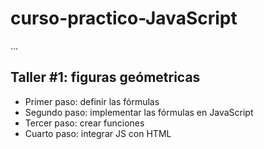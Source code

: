# curso-practico-JavaScript

...

## Taller #1: figuras geómetricas

- Primer paso: definir las fórmulas
- Segundo paso: implementar las fórmulas en JavaScript
- Tercer paso: crear funciones
- Cuarto paso: integrar JS con HTML
